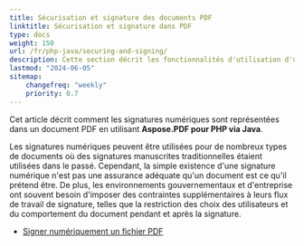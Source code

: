 ```yaml
---
title: Sécurisation et signature des documents PDF
linktitle: Sécurisation et signature dans PDF
type: docs
weight: 150
url: /fr/php-java/securing-and-signing/
description: Cette section décrit les fonctionnalités d'utilisation d'une signature et de sécurisation de votre document PDF en utilisant Java.
lastmod: "2024-06-05"
sitemap:
    changefreq: "weekly"
    priority: 0.7
---
```


Cet article décrit comment les signatures numériques sont représentées dans un document PDF en utilisant **Aspose.PDF pour PHP via Java**.

Les signatures numériques peuvent être utilisées pour de nombreux types de documents où des signatures manuscrites traditionnelles étaient utilisées dans le passé. Cependant, la simple existence d'une signature numérique n'est pas une assurance adéquate qu'un document est ce qu'il prétend être. De plus, les environnements gouvernementaux et d'entreprise ont souvent besoin d'imposer des contraintes supplémentaires à leurs flux de travail de signature, telles que la restriction des choix des utilisateurs et du comportement du document pendant et après la signature.

- [Signer numériquement un fichier PDF](/pdf/fr/php-java/digitally-sign-pdf-file/)